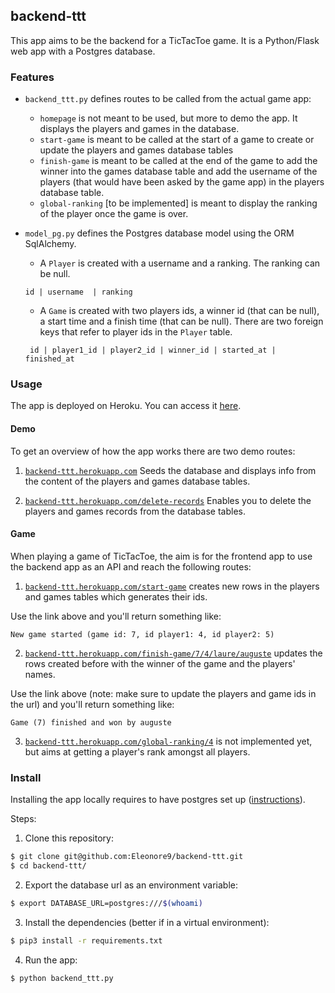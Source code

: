 ## backend-ttt

This app aims to be the backend for a TicTacToe game.
It is a Python/Flask web app with a Postgres database.

### Features

* `backend_ttt.py` defines routes to be called from the actual game app:
  * `homepage` is not meant to be used, but more to demo the app.
  It displays the players and games in the database.
  * `start-game` is meant to be called at the start of a game to create or update the players and games database tables
  * `finish-game` is meant to be called at the end of the game to add the winner into the games database table and add the username of the players (that would have been asked by the game app) in the players database table.
  * `global-ranking` [to be implemented] is meant to display the ranking of the player once the game is over.

* `model_pg.py` defines the Postgres database model using the ORM SqlAlchemy.
  * A `Player` is created with a username and a ranking. The ranking can be null.
  ```
  id | username  | ranking
  ```
  * A `Game` is created with two players ids, a winner id (that can be null), a start time and a finish time (that can be null). There are two foreign keys that refer to player ids in the `Player` table.
  ```
   id | player1_id | player2_id | winner_id | started_at | finished_at
  ```
### Usage

The app is deployed on Heroku. You can access it [here](https://backend-ttt.herokuapp.com).

#### Demo
To get an overview of how the app works there are two demo routes:

1) [`backend-ttt.herokuapp.com`](https://backend-ttt.herokuapp.com) Seeds the database and displays info from the content of the players and games database tables.

2) [`backend-ttt.herokuapp.com/delete-records`](https://backend-ttt.herokuapp.com/delete-records) Enables you to delete the players and games records from the database tables.

#### Game
When playing a game of TicTacToe, the aim is for the frontend app to use the backend app as an API and reach the following routes:

1) [`backend-ttt.herokuapp.com/start-game`](https://backend-ttt.herokuapp.com/start-game) creates new rows in the players and games tables which generates their ids.

Use the link above and you'll return something like:
```
New game started (game id: 7, id player1: 4, id player2: 5)
```

2) [`backend-ttt.herokuapp.com/finish-game/7/4/laure/auguste`](https://backend-ttt.herokuapp.com/finish-game/7/4/laure/auguste) updates the rows created before with the winner of the game and the players' names.

Use the link above (note: make sure to update the players and game ids in the url) and you'll return something like:
```
Game (7) finished and won by auguste
```

3) [`backend-ttt.herokuapp.com/global-ranking/4`](https://backend-ttt.herokuapp.com/global-ranking/4) is not implemented yet, but aims at getting a player's rank amongst all players.

### Install

Installing the app locally requires to have postgres set up ([instructions](https://devcenter.heroku.com/articles/heroku-postgresql#local-setup)).

Steps:
1) Clone this repository:
```Bash
$ git clone git@github.com:Eleonore9/backend-ttt.git
$ cd backend-ttt/
```
2) Export the database url as an environment variable:
```Bash
$ export DATABASE_URL=postgres:///$(whoami)
```
3) Install the dependencies (better if in a virtual environment):
```Bash
$ pip3 install -r requirements.txt
```
4) Run the app:
```
$ python backend_ttt.py
```
